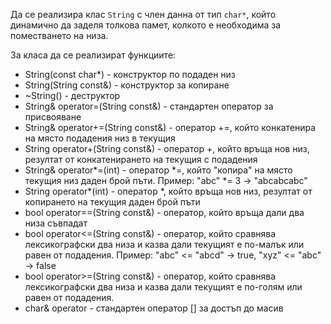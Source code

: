 Да се реализира клас `String` с член данна от тип `char*`, който динамично да заделя толкова памет, колкото е необходима за поместването на низа.

За класа да се реализират функциите:
   - String(const char*) - конструктор по подаден низ
   - String(String const&) - конструктор за копиране
   - ~String() - деструктор
   - String& operator=(String const&) - стандартен оператор за присвояване
   - String& operator+=(String const&) - оператор +=, който конкатенира на място подадения низ в текущия
   - String operator+(String const&) - оператор +, който връща нов низ, резултат от конкатенирането на текущия с подадения
   - String& operator*=(int) - оператор *=, който "копира" на място текущия низ даден брой пъти. Пример: "abc" *= 3 -> "abcabcabc"
   - String operator*(int) - оператор *, който връща нов низ, резултат от копирането на текущия даден брой пъти
   - bool operator==(String const&) - оператор, който връща дали два низа съвпадат
   - bool operator<=(String const&) - оператор, който сравнява лексикографски два низа и казва дали текущият е по-малък или равен от подадения.
   Пример: "abc" <= "abcd" -> true, "xyz" <= "abc" -> false
   - bool operator>=(String const&) - оператор, който сравнява лексикографски два низа и казва дали текущият е по-голям или равен от подадения.
   - char& operator[](int) - стандартен оператор [] за достъп до масив